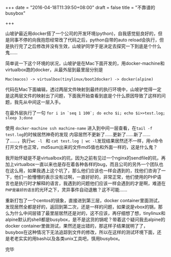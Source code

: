 +++
date = "2016-04-18T11:39:50+08:00"
draft = false
title = "不靠谱的busybox"

+++

山坡驴最近用docker搭了一个公司的开发环境(python)，自我感觉挺良好的，但是同事不停的向我抱怨经常改了代码之后，python自带的auto reload会执行，但是执行完了之后修改并没有生效，山坡驴同学于是决定去探究一下到底是个什么鬼……

简单说一下这个环境的状况，山坡驴是在Mac下面开发的，用docker-machine和virtualbox跑的docker，从最外层到最里层分别是
```
Mac(macos) -> virtualbox(tinylinux/boot2docker) -> docker(alpine)
```

代码在Mac下面编辑，透过两层文件映射到最终的执行环境中，山坡驴觉得一定是这两层文件的映射出了问题，下面我开始查看到底是个什么原因导致了这样的问题，我先从中间这一层入手。

在最外层执行了一句 ``` for i in `seq 1 100`; do echo $i; echo $i>>test.log; sleep 3;done ```

使用 ```docker-machine ssh machine-name``` 进入到中间一层查看，在```tail -f test.log```的时候居然神奇的发现 内容居然不更新了……更新了……新了……了……，执行```wc -l ``` 和 ```cat test.log | wc -l```发现结果居然还不一样，用vi命令打开文件也正常，md5sum出来的文件md5值也和外面一样的，这是什么鬼？

我开始怀疑是不是virtualbox的坑，因为之前有见过一个nginx的sendfile的坑，再加上virtualbox一直以来也是存在着各种各样的bug，而且公司的另外一个团队也在这么用，如果我遇上这个坑了，那么他们应该也一样会遇到的，找他们咨询了一下，他们一脸懵懵的表示没有过啊，一直好好的，非常正常，他们使用的PHP语言也是执行时才解释的语言，我遇到的问题他们应该一样会遇到的才是啊，难道在``PHP是最好的语言``的光环之下，灵异事件自动退散？这不可能……

重新打包了一个centos的镜象，直接进到第三层，docker container里面测试，发现居然全都是好的，返回到第二次，还是一样的问题，如果说是vbox的锅，那么为什么中间层错了最里层居然还是对的，这不应该，再仔细想了想，tinylinux和alpine默认的shell都是busybox，是不是这货的锅呢？带着这个疑问我去alpine的docker container里做测试，果然还是出错的，那这样子结果就明了了，busybox在这种情况下无法追踪到文件的修改，所以在这样的测试环境下面，还是老老实实的用bash以及各类unix工具吧，慎用busybox。

完毕
